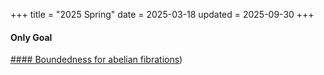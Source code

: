 +++
title = "2025 Spring"
date = 2025-03-18
updated = 2025-09-30
+++

#### Only Goal

[#### Boundedness for abelian fibrations](https://arxiv.org/abs/2502.03415))